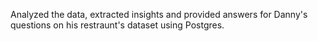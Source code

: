 Analyzed the data, extracted insights and provided answers for Danny's questions on his restraunt's dataset using Postgres. 
